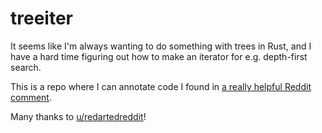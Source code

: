 # treeiter

It seems like I'm always wanting to do something with trees in Rust, and I have
a hard time figuring out how to make an iterator for e.g. depth-first search.

This is a repo where I can annotate code I found in [a really helpful Reddit
comment](https://www.reddit.com/r/rust/comments/fsbqwp/how_to_iterate_trees_nicely/fm1cc0j?utm_source=share&utm_medium=web2x&context=3).

Many thanks to [u/redartedreddit](https://www.reddit.com/user/redartedreddit/)!
